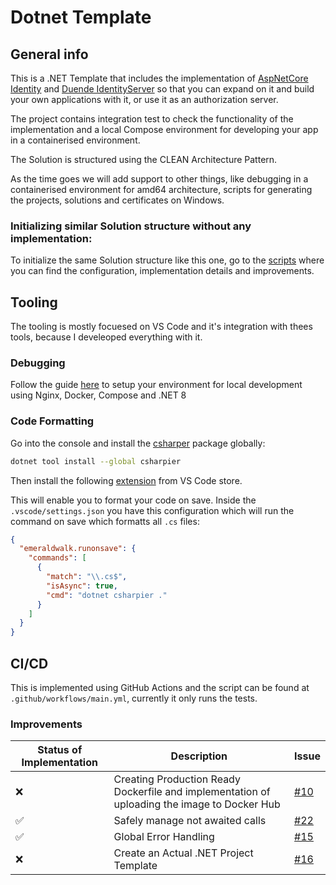 # Dotnet Template


## General info
This is a .NET Template that includes the implementation of [AspNetCore Identity](https://learn.microsoft.com/en-us/aspnet/core/security/authentication/identity?view=aspnetcore-8.0&tabs=visual-studio) and [Duende IdentityServer](https://duendesoftware.com/products/identityserver) so that you can expand on it and build your own applications with it, or use it as an authorization server. 

The project contains integration test to check the functionality of the implementation and a local Compose environment for developing your app in a containerised environment.

The Solution is structured using the CLEAN Architecture Pattern.

As the time goes we will add support to other things, like debugging in a containerised environment for amd64 architecture, scripts for generating the projects, solutions and certificates on Windows.

### Initializing similar Solution structure without any implementation:

To initialize the same Solution structure like this one, go to the [scripts](./scripts/README.md) where you can find the configuration, implementation details and improvements.

## Tooling
The tooling is mostly focuesed on VS Code and it's integration with thees tools, because I develeoped everything with it.

### Debugging
Follow the guide [here](./compose/README.md) to setup your environment for local development using Nginx, Docker, Compose and .NET 8

### Code Formatting

Go into the console and install the [csharper](https://csharpier.com/) package globally:
```bash
dotnet tool install --global csharpier
```

Then install the following [extension](https://marketplace.visualstudio.com/items?itemName=emeraldwalk.RunOnSave) from VS Code store. 

This will enable you to format your code on save. Inside the `.vscode/settings.json` you have this configuration which will run the command on save which formatts all `.cs` files:
```json
{
  "emeraldwalk.runonsave": {
    "commands": [
      {
        "match": "\\.cs$",
        "isAsync": true,
        "cmd": "dotnet csharpier ."
      }
    ]
  }
}
```

## CI/CD
This is implemented using GitHub Actions and the script can be found at `.github/workflows/main.yml`, currently it only runs the tests.

### Improvements
| Status of Implementation      | Description | Issue |
| ----------- | ----------- |----------
| ❌      | Creating Production Ready Dockerfile and implementation of uploading the image to Docker Hub | [#10](https://github.com/WorldWideWest/dotnet-template/issues/10)
| ✅ | Safely manage not awaited calls | [#22](https://github.com/WorldWideWest/dotnet-template/issues/22)
| ✅      | Global Error Handling | [#15](https://github.com/WorldWideWest/dotnet-template/issues/15)
|  ❌      | Create an Actual .NET Project Template | [#16](https://github.com/WorldWideWest/dotnet-template/issues/16)

